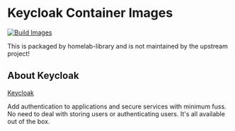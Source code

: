 # Keycloak Container Images

[![Build Images](https://github.com/homelab-library/keycloak/actions/workflows/image.yml/badge.svg)](https://github.com/homelab-library/keycloak/actions/workflows/image.yml)

This is packaged by homelab-library and is not maintained by the upstream project!

## About Keycloak

[Keycloak](https://www.keycloak.org/)

Add authentication to applications and secure services with minimum fuss.
No need to deal with storing users or authenticating users. It's all available out of the box.

